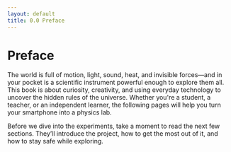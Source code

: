 ```yaml
---
layout: default
title: 0.0 Preface
---
```


# Preface

The world is full of motion, light, sound, heat, and invisible forces—and in your pocket is a scientific instrument powerful enough to explore them all. This book is about curiosity, creativity, and using everyday technology to uncover the hidden rules of the universe. Whether you're a student, a teacher, or an independent learner, the following pages will help you turn your smartphone into a physics lab.

Before we dive into the experiments, take a moment to read the next few sections. They’ll introduce the project, how to get the most out of it, and how to stay safe while exploring.
